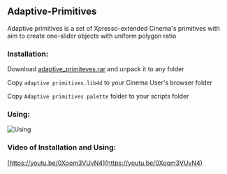 ## Adaptive-Primitives

Adaptive primitives is a set of Xpresso-extended Cinema's primitives with aim to create one-slider objects with uniform polygon ratio



### Installation:

Download [adaptive_primiteves.rar](https://github.com/sergionic/Adaptive-Primitives/blob/master/Adaptive%20primitives.rar) and unpack it to any folder

Copy `adaptive primitives.lib4d` to your Cinema User's browser folder

Copy `Adaptive primitives palette` folder to your scripts folder


### Using:

![Using](https://github.com/sergionic/Adaptive-Primitives/blob/master/Example_1.gif)

### Video of Installation and Using:

[https://youtu.be/0Xoom3VUvN4](https://youtu.be/0Xoom3VUvN4)
